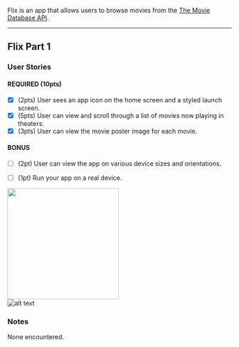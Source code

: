 Flix is an app that allows users to browse movies from the [The Movie Database API](http://docs.themoviedb.apiary.io/#).

---

## Flix Part 1

### User Stories


#### REQUIRED (10pts)
- [x] (2pts) User sees an app icon on the home screen and a styled launch screen.
- [x] (5pts) User can view and scroll through a list of movies now playing in theaters.
- [x] (3pts) User can view the movie poster image for each movie.

#### BONUS
- [ ] (2pt) User can view the app on various device sizes and orientations.
- [ ] (1pt) Run your app on a real device.



<img src="https://imgur.com/a/tRqWqUE" width=250><br>
![alt text](https://imgur.com/a/tRqWqUE)
<blockquote class="imgur-embed-pub" lang="en" data-id="a/sGsgivj" data-context="false" ><a href="//imgur.com/a/sGsgivj"></a></blockquote><script async src="//s.imgur.com/min/embed.js" charset="utf-8"></script>

### Notes
None encountered.

